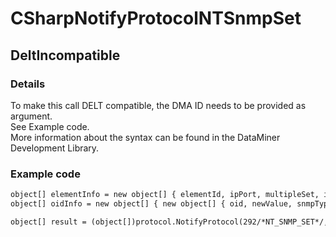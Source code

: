 ﻿---  
uid: Validator_3_29_1  
---

# CSharpNotifyProtocolNTSnmpSet

## DeltIncompatible

### Details

To make this call DELT compatible, the DMA ID needs to be provided as argument.  
See Example code.  
More information about the syntax can be found in the DataMiner Development Library.

### Example code

```xml
object[] elementInfo = new object[] { elementId, ipPort, multipleSet, instance, connectionId, setCommunityString, enableRetries, agentId };
object[] oidInfo = new object[] { new object[] { oid, newValue, snmpType } };

object[] result = (object[])protocol.NotifyProtocol(292/*NT_SNMP_SET*/, elementInfo, oidInfo);
```
